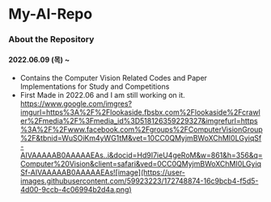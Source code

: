 # My-AI-Repo
### About the Repository
#### 2022.06.09 (목) ~ 
- Contains the Computer Vision Related Codes and Paper Implementations for Study and Competitions
- First Made in 2022.06 and I am still working on it.
https://www.google.com/imgres?imgurl=https%3A%2F%2Flookaside.fbsbx.com%2Flookaside%2Fcrawler%2Fmedia%2F%3Fmedia_id%3D518126359229327&imgrefurl=https%3A%2F%2Fwww.facebook.com%2Fgroups%2FComputerVisionGroup%2F&tbnid=WuSOiKm4yWG1tM&vet=10CC0QMyjmBWoXChMI0LGyiqSf-AIVAAAAAB0AAAAAEAs..i&docid=Hd9I7ieU4geRoM&w=861&h=356&q=Computer%20Vision&client=safari&ved=0CC0QMyjmBWoXChMI0LGyiqSf-AIVAAAAAB0AAAAAEAs![image](https://user-images.githubusercontent.com/59923223/172748874-16c9bcb4-f5d5-4d00-9ccb-4c06994b2d4a.png)
